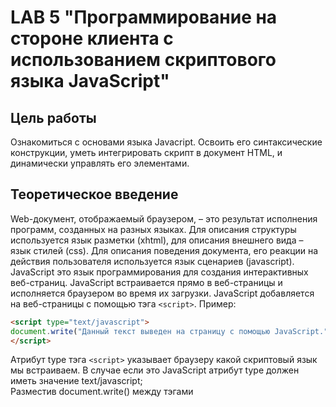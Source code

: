 # LAB 5 "Программирование на стороне клиента с использованием скриптового языка JavaScript"

## Цель работы
Ознакомиться с основами языка Javacript. Освоить его синтаксические конструкции, уметь интегрировать скрипт в документ HTML, и динамически управлять его элементами.

## Теоретическое введение
Web-документ, отображаемый браузером, – это результат исполнения программ, созданных на разных языках. Для описания структуры используется язык разметки (xhtml), для описания внешнего вида – язык стилей (css). Для описания поведения документа, его реакции на действия пользователя используется язык сценариев (javascript).  
JavaScript это язык программирования для создания интерактивных веб-страниц. JavaScript встраивается прямо в
веб-страницы и исполняется браузером во время их загрузки. JavaScript добавляется на веб-страницы с помощью тэга `<script>`.
Пример:
```html
<script type="text/javascript">
document.write("Данный текст выведен на страницу с помощью JavaScript.");
</script>
```
Атрибут type тэга `<script>` указывает браузеру какой скриптовый язык мы встраиваем. В случае если это JavaScript атрибут type должен иметь значение text/javascript;  
Разместив document.write() между тэгами <script> и `</script>` мы сообщаем браузеру обрабатывать ее как команду JavaScript, поэтому после загрузки страницы браузер выведет: "Данный текст выведен на страницу с помощью JavaScript.".
Чтобы JavaScript код не смешивался с HTML разметкой необходимо размещать его в секции head.  
Если размещать JavaScript в самом конце секции body, то скрипт не начнет выполняться до полной загрузки документа и
это не приведет к возможным ошибкам. JavaScript код необязательно должен непосредственно содержаться в HTML документе, он также может храниться во внешнем текстовом файле с расширением .js.
Использовать внешние файлы скриптов удобно в случаях, когда необходимо определять код, который будет работать на нескольких страницах веб-сайта. Внешние скрипты, также, как и обычные подключаются к страницам с помощью тэга <script> однако в этом случае содержимое тэга должно оставаться пустым и к нему должен быть добавлен атрибут src содержащий адрес внешнего .js
файла.

### Синтаксис языка
JavaScript – зависит от регистра. Имена JavaScript и Javascript - разные имена! Все ключевые слова используют только нижний регистр. Требования к именам переменных такие же, как в Паскале. Операторы разделяются точкой с запятой, которую можно опустить, если оператор заканчивается символом новой строки (Enter). Комментарии:
*	// однострочный комментарий,
*	/*
*	..многострочный комментарий
*	*/


### Типы данных
Переменные не имеют строгой типизации. Объявляются с помощью оператора let, который можно опускать, за исключением объявления локальных переменных в теле функции. Возможно объявление c одновременной инициализацией, например:
let s = 123	//объявляется целочисленная переменная x, имею- щая десятичное значение 123
let d=3.14 //объявляется переменная с плавающей точкой име- ющая десятичное значение
let str1='Строковая переменная'
let p=true //объявляется логическая переменная
Тип переменной может изменяться в процессе выполнения программы. Если в выражении содержатся и числовые и строковые переменные, то числовые переменные автоматически приводятся к строковому виду.


### Математические операции
Сложение	x=100+5, str2=’Начало’ + ’ конец’	  
Вычитание	X=100-5  
Умножение	X=2*3	  
Деление	X=12/2	  
Остаток от деления (аналогично mod)	X=16%3  
Значение увеличивается на 1	X=2; X++;  
Значение уменьшается на 1	X=2; X––;  

### Операции сравнения
Равно	Х==10  
Не равно	X!=5  
Больше	X>0  
Меньше	X<4  
Больше либо равно	X>=Y  
Меньше либо равно	X<=5  

### Логические операции
Аналогично	логической операции and	X>=2 && y>=2  
Аналогично	логической операции or	x>0 || y>0  
Аналогично	логической операции not	!(1 < x && x < 10)  

### Операторы присваивания
Присваивает значение переменной	Х=1000;  
Увеличивает значение переменной на указанную величину	X=1000; Х+=100;  
Уменьшает	значение	переменной на указанную величину	X=1000; Х-=12;  
Умножает значение переменной на указанную величину	X=1000; Х*=2;  
Делит значение переменной на указанную величину	X=1000; Х/=2;  
Делит значение переменной на указанную величину и возвращает остаток	X=1000; Х%=5;  

### Условный оператор
```js
if (a==2)
  z=2;
else
  z=3;

if (x>=2 && x<=6) {
  y=0;
  z=1;
}
else {
  y=1;
  z=0;
}
```
В JavaScript	существует 3 функции (метода), позволяющие пользователю выводить диалоговые окна:
* Метод alert используется для вывода простейшего диалогового окна, содержащего текст сообщения и единственную кнопку "Ok". Программа выводит сообщение и ожидает нажатия кнопки. После нажатия на кнопку, программа начинает выполняться дальше. Текст сообщения может сцепляться с любой текстовой пере- менной с помощью знака «+». Чтобы текст выводился в несколько строк используют символы «\n».
* Метод confirm используется в тех случаях, когда пользователь должен сделать выбор. Метод confirm позволяет пользователю вывести диалоговое окно, содержащее текст вопроса и кнопки "OК" и "Отмена". "OК" соответствует значению true, "Отмена" - значению false.
* Метод prompt используется в тех случаях, когда пользователю нужно ввести значение в переменную. В окно выводится сообщение «строка1», в поле ввода помещается умалчиваемое значение «строка2». Этот метод позволяет вывести диалоговое окно запроса на ввод данных. Результат работы функции присваивают переменной строкового типа.

Если введенные данные нужно использовать в арифметических выражениях, необходимо выполнить преобразование введенной строки к числовому типу. Это можно сделать при помощи следующих функций: parseInt("строка") - преобразует строку в целое число; parseFloat("строка") - преобразует строку в число с плавающей точкой.  
JavaScript это объектно-ориентированный язык. Основной единицей в объектно-ориентированном языке является объект, который объединяет в себе данные (свойства) и средства обработки этих данных (методы). Если говорить образно, то объекты – это «существительные», свойства объекта – это «прилагательные», а методы объекта – это «глаголы». Значения свойств объектов можно изменять.
Про JavaScript говорят, что в нем все объект. А именно: объектами являются окно, в котором открывается документ, сам документ, все элементы документа и даже свойства этих элементов. Есть также специальные встроенные объекты. Для упорядочивания огромного количества объектов создатели браузеров придумали объектную модель документа. Эта модель является структурой организации объектов на странице.
Объект document соответствует всему HTML-документу.  
Изучим один метод этого объекта, позволяющий динамически формировать документ.  
* Метод document.write(“строка html-кода”) - выводит строку в окно документа.
* Метод document.writeln (“строка html-кода”) - выводит строку в окно документа, в конце выводится символ "пробел".
  
Метод, применяемый к объекту, пишется после имени объекта через точку.  
Содержимое строки должно быть в кавычках или это может быть объединение (сумма) нескольких строк или строковых переменных.
Строка должна содержать элементы разметки страницы (теги и их содержимое). Метод исполняется в процессе загрузки документа.

### Оператор цикла for
1.	Возможен цикл с любым шагом.
2.	Отсутствует do.
3.	Начальное и конечное значение параметра, а также шаг указываются в скобках в заголовке цикла.
4.	Вместо операторных скобок (begin end) с той же целью используются фигурные скобки.

```js
let num = 3;
for (let i = 0; i < num; i++) {
  document.write(`<p>String number ${i}</p>`);
}
```
## Порядок выполнение
1. Окна оповещения используются в случаях, когда необходимо, чтобы пользователь обязательно обратил внимание на определенную информацию. Когда окно оповещения будет вызвано пользователь должен будет нажать кнопку "OK" для, того чтобы продолжить просмотр страницы. Выведем окно с помощью следующего кода:
```html
<html>
<head>
<script type='text/javascript'>
function example(){
  alert('Если Вы видите это сообщение, значит страница была полностью загружена.');
}
</script>
</head>
<body onload='example()'>
</body>
</html>
```
2. Окна подтверждения используются в случаях, когда необходимо, чтобы пользователь подтвердил или отклонил что-либо. Когда окно подтверждения будет вызвано пользователь должен будет нажать либо "OK", либо "Отмена", чтобы продолжить. Если пользователь нажмет "OK" вернется true (истина), если пользователь нажмет "Отмена" вернется false (ложь). Напишем следующий код:
```html
<html>
<head>
<script type='text/javascript'>
function popBox(){
 x=confirm("Нажмите на любую кнопку");
 if (x==true){
 document.write('Вы нажали OK');
 }
 else {
 document.write('Вы нажали Отмена.');
 }
}
</script>
</head>
<body onload='popBox()'>
</body>
</html>
```
3. Окна запроса используются в случаях, когда от пользователя необходимо получить определенную информацию. Когда окно запроса будет вызвано пользователь должен будет ввести определенные данные и нажать на "OK". Если пользователь не хочет вводить данные он может нажать "Отмена" и окно сразу будет закрыто. Если пользователь введет что-либо в окно и нажмет "OK" будет возвращено введенное пользователем значение, если пользователь нажмет "Отмена", то будет возвращено null. Напишем следующий код:
```html
<html>
<head>
<script type='text/javascript'>
//Функция будет вызвана после загрузки страницы
function popBox1()
{
 ex1=prompt("Введите Ваше имя:", "Дмитрий");
 document.write('Ваше имя: '+ex1);
}
</script>
</head>
<body onload='popBox1()'>
</body>
</html>
```
4. Используем цикл while для вывода текста:
```js
count = 1;
while (count< 5) {
  document.write("Счетчик " + count + "<BR>");
  count++; )
  document .write ( "<BRxBR>") ;
count = 0;
while (count< 5) {
  count++;
  document.write("Счетчик " + count + "<BR>");
}
```
5. Напишем более сложный скрипт поиска слова в массиве:
```js
function find_month() {
  month = prompt("Введите месяц: ");
  if (month) {
    let months = ['january', 'february', 'march', 'april', 'may', 'june', 'july', 'august', 'september', 'october', 'november', 'december'];
    var i = NaN;
    list = months.join("$");
    position = list.indexOf(month);
    if (position > -1) {
      var ind = 0;
      if (position) {
        sub_list = list.substring(0, position);
        sub_array = sub_list.split("$");
        ind = sub_array.length - 1;
      } 
      alert("Месяц " + months[ind] + " в массиве находится под индексом " + ind);  
    }
    else
      alert("Месяц " + month + " в массиве отсутствует");
  }
}

find_month();
```
6, Динамическое создание таблицы по данным многомерного массива. В основной раздел Web-страницы добавляется пустая таблица под именем tb. Затем выполняется код сценария, в котором прежде всего создается и заполняется данными многомерный массив arData. В следующих строках сценария выполняется конструкция из двух вложенных циклов for. Первый цикл добавляет в таблицу новую строку, тогда как следующий цикл заполняет строку таблицы ячейками и присваивает им значения из массива.
```html
<BODY>
<TABLE NAME='tb' ID='tb' BORDER=1></TABLE>
<SCRIPT>
arData = new Array(3);
arData[0] = new Array("1","2","3","4","5");
arData[1] = new Array("a","б","в","г","д");
arData[2] = new Array("@","#","$","%","&");
for (i = 0; i < arData.length; i++) {
  tb.insertRow(i);
  for (j = 0; j < arData[i].length; j++) {
    tb.rows[i].insertCell(j ) ;
    tb.rows[i].cells[j].width = 50;
    tb.rows[i].cells[j].align = 'center';
    tb.rows[i].cells[j].innerText = arData[i][j];
  }
}
</SCRIPT>
</BODY>
```
7. Динамическое добавление строк в таблицу. В функцию передаются значения полей Имя, Фамилия и Отчество. В первой строке функции add_entry в таблицу добавляется новая строка. Указан индекс ввода – 1. Таким образом, каждый щелчок на кнопке будет
вставлять новую строку под строкой заголовка, смещая все остальные строки вниз. Обратите внимание: нумерация строк, как и ячеек, начинается с числа 0, т.е. первая строка в таблице является нулевой. Номер последней строки равняется числу строк таблицы минус единица. Если индекс окажется больше этого числа, строка не будет добавлена в таблицу. Затем происходит добавление ячеек в новую строку и ввод соответствующего текста. Все ячейки вводятся под индексом 0, и каждая новая ячейка смещает предыдущие вправо по строке. Поэтому первой добавленной ячейке мы присваиваем текст последней ячейки в строке. Попробуйте самостоятельно изменить код таким образом, чтобы ячейки вводились в строку последовательно, с первой по последнюю.
```html
<script>
function add_entry(surname, name, middle) {
row = table.insertRow(1);
cell3 = row.insertCell(0);
cell3.innerText = middle;
cell2 = row.insertCell(0);
cell2.innerText = name;
cell1 = row.insertCell(0);
cell1.innerText = surname;
}
</script>
<Form>
<br>Фамилия
&nbsp;&nbsp;&nbsp;&nbsp;&nbsp;&nbsp;&nbsp;&nbsp;&nbsp;&nbsp;&nbsp;
&nbsp;&nbsp;&nbsp;&nbsp;&nbsp;&nbsp;&nbsp;&nbsp;&nbsp;Имя
&nbsp;&nbsp;&nbsp;&nbsp;&nbsp;&nbsp;&nbsp;&nbsp;&nbsp;&nbsp;&nbsp;
&nbsp;&nbsp;&nbsp;&nbsp;&nbsp;&nbsp;&nbsp;&nbsp;&nbsp;
&nbsp;&nbsp;&nbsp;&nbsp;&nbsp;&nbsp;&nbsp; Отчество
<BR>
<INPUT Type='text' Value="Иванов" name='s' ID='s'>&nbsp;
<INPUT Type='text' Value="Иван" Name='n' ID='n'>&nbsp;
<INPUT Type='text' Value="Иванович" Name='m' ID='m'>
<br><INPUT TYPE='button' Value='добавьте данные в таблицу'
ONCLICK = "add_entry(s.value,n.value,m.value)">
</form>
<br>
<table Name='table' ID='table' border=1>
<tr><td>Фамилия</td><TD>Имя</td><TD>Отчество</td>
</tr>
</table>
```
8. Посчитаем количество дней, оставшихся до Нового года.
```html
<HTML>
<HEAD>
<TITLE>Выбор фона</TITLE>
<SCRIPT>
function count() {
 now = new Date();
 setdate = new Date("Jan 1 2022 00:00:00");
 setdate.setFullYear(now.getFullYear() + 1);
 day = (now - setdate) / 1000 / 60 / 60 / 24;
 day = Math.round(day);
 document.write("До Нового года осталось " + " <b>" + day + "</b>" + " дней!");
}
</SCRIPT>
<FORM>
Щелкните на кнопке:
<BR><INPUT TYPE=button ONCLICK="count()" VALUE="Результат">
</BODY>
</HTML>
```
## Содержание отчёта
